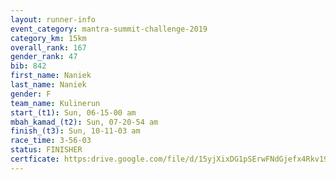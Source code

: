 ```yaml
---
layout: runner-info 
event_category: mantra-summit-challenge-2019 
category_km: 15km 
overall_rank: 167
gender_rank: 47
bib: 842
first_name: Naniek
last_name: Naniek
gender: F
team_name: Kulinerun
start_(t1): Sun, 06-15-00 am
mbah_kamad_(t2): Sun, 07-20-54 am
finish_(t3): Sun, 10-11-03 am
race_time: 3-56-03
status: FINISHER
certficate: https:drive.google.com/file/d/15yjXixDG1pSErwFNdGjefx4Rkv19yp87/view?usp=sharing
---
```

